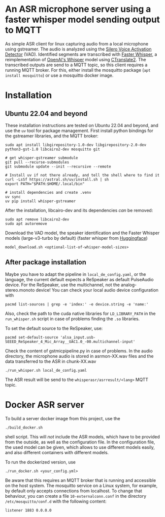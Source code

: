 # An ASR microphone server using a faster whisper model sending output to MQTT

As simple ASR client for linux capturing audio from a local microphone using
gstreamer. The audio is analyzed using the [Silero Voice Activation
Detector](https://github.com/snakers4/silero-vad) (VAD). Identified segments
are transcribed with [Faster
Whisper](https://github.com/guillaumekln/faster-whisper), a reimplementation of
[OpenAI's Whisper](https://github.com/openai/whisper) model using
[CTranslate2](https://github.com/OpenNMT/CTranslate2/). The transcribed outputs
are send to a MQTT topic, so this client requires a running MQTT broker. For this, either install the mosquitto package (`apt install mosquitto`) or use a mosquitto docker image.

# Installation

## Ubuntu 22.04 and beyond

These installation instructions are tested on Ubuntu 22.04 and beyond, and use the `uv` tool for package management. First install python bindings for the gstreamer libraries, and the MQTT broker:

    sudo apt install libgirepository-1.0-dev libgirepository-2.0-dev python3-gst-1.0 libcairo2-dev mosquitto git

    # get whisper-gstreamer submodule
    git pull --recurse-submodules
    git submodule update --init --recursive --remote

    # Install uv if not there already, and tell the shell where to find it
    curl -LsSf https://astral.sh/uv/install.sh | sh
    export PATH="$PATH:$HOME/.local/bin"

    # install dependencies and create .venv
    uv sync
    uv pip install whisper-gstreamer


After the installation, libcairo-dev and its dependencies *can* be removed:

    sudo apt remove libcairo2-dev
    sudo apt autoremove

Download the VAD model, the speaker identification and the Faster Whisper models (large-v3-turbo by default) (faster whisper from [Huggingface](https://huggingface.co/guillaumekln))


    model_download.sh <optional-list-of-whisper-model-sizes>


## After package installation

Maybe you have to adapt the pipeline in `local_de_config.yaml`, or the language, the current default expects a ReSpeaker as default PulseAudio device. For the ReSpeaker, use the multichannel, not the analog-stereo.monoto device! You can check your local audio device configuration with

    pacmd list-sources | grep -e 'index:' -e device.string -e 'name:'

Also, check the path to the cuda native libraries for `LD_LIBRARY_PATH` in the `run_whisper.sh` script in case of problems finding the `.so` libraries.

To set the default source to the ReSpeaker, use:


    pacmd set-default-source 'alsa_input.usb-SEEED_ReSpeaker_4_Mic_Array__UAC1.0_-00.multichannel-input'


Check the content of gstmicpipeline.py in case of problems. In the audio directory, the microphone audio is stored in asrmon-XX.wav files and the data transferred to the ASR in chunk-XX.wav

    ./run_whisper.sh local_de_config.yaml


The ASR result will be send to the `whisperasr/asrresult/<lang>` MQTT topic.

# Docker ASR server

To build a server docker image from this project, use the

    ./build_docker.sh

shell script. This will *not* include the ASR models, which have to be provided from the outside, as well as the configuration file. In the configuration file, the used model can be given, which allows to use different models easily, and also different containers with different models.

To run the dockerized version, use

    ./run_docker.sh <your_config.yml>

Be aware that this requires an MQTT broker that is running and accessible on the host system. The mosquitto service on a Linux system, for example, by default only accepts connections from localhost. To change that behaviour, you can create a file `10-externalconn.conf` in the directory `/etc/mosquitto/conf.d` with the following content:

    listener 1883 0.0.0.0
